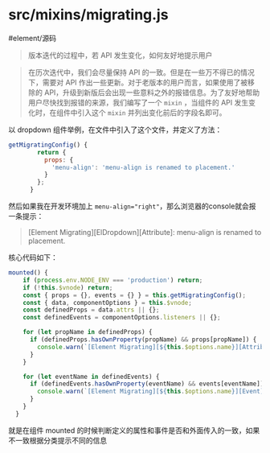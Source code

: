 # src/mixins/migrating.js
#element/源码

> 版本迭代的过程中，若 API 发生变化，如何友好地提示用户  

> 在历次迭代中，我们会尽量保持 API 的一致。但是在一些万不得已的情况下，需要对 API 作出一些更新。对于老版本的用户而言，如果使用了被移除的 API，升级到新版后会出现一些意料之外的报错信息。为了友好地帮助用户尽快找到报错的来源，我们编写了一个 `mixin` ，当组件的 API 发生变化时，在组件中引入这个 `mixin` 并列出变化前后的字段名即可。  


以 dropdown 组件举例，在文件中引入了这个文件，并定义了方法：
``` js
getMigratingConfig() {
        return {
          props: {
            'menu-align': 'menu-align is renamed to placement.'
          }
        };
      }
```

然后如果我在开发环境加上 `menu-align="right"`，那么浏览器的console就会报一条提示：

> [Element Migrating][ElDropdown][Attribute]: menu-align is renamed to placement.  

核心代码如下：
``` js
mounted() {
    if (process.env.NODE_ENV === 'production') return;
    if (!this.$vnode) return;
    const { props = {}, events = {} } = this.getMigratingConfig();
    const { data, componentOptions } = this.$vnode;
    const definedProps = data.attrs || {};
    const definedEvents = componentOptions.listeners || {};

    for (let propName in definedProps) {
      if (definedProps.hasOwnProperty(propName) && props[propName]) {
        console.warn(`[Element Migrating][${this.$options.name}][Attribute]: ${props[propName]}`);
      }
    }

    for (let eventName in definedEvents) {
      if (definedEvents.hasOwnProperty(eventName) && events[eventName]) {
        console.warn(`[Element Migrating][${this.$options.name}][Event]: ${events[eventName]}`);
      }
    }
  }
```

就是在组件 mounted 的时候判断定义的属性和事件是否和外面传入的一致，如果不一致根据分类提示不同的信息





